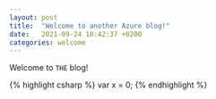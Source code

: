 ```yaml
---
layout: post
title:  "Welcome to another Azure blog!"
date:   2021-09-24 10:42:37 +0200
categories: welcome
---
```

Welcome to `THE` blog!  

{% highlight csharp %}
var x = 0;
{% endhighlight %}